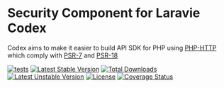 Security Component for Laravie Codex
==============

Codex aims to make it easier to build API SDK for PHP using [PHP-HTTP](https://php-http.org) which comply with [PSR-7](https://www.php-fig.org/psr/psr-7/) and [PSR-18](https://www.php-fig.org/psr/psr-18/)

[![tests](https://github.com/laravie/codex-security/workflows/tests/badge.svg?branch=2.x)](https://github.com/laravie/codex-security/actions?query=workflow%3Atests+branch%3A2.x)
[![Latest Stable Version](https://poser.pugx.org/laravie/codex-security/v/stable)](https://packagist.org/packages/laravie/codex-security)
[![Total Downloads](https://poser.pugx.org/laravie/codex-security/downloads)](https://packagist.org/packages/laravie/codex-security)
[![Latest Unstable Version](https://poser.pugx.org/laravie/codex-security/v/unstable)](https://packagist.org/packages/laravie/codex-security)
[![License](https://poser.pugx.org/laravie/codex-security/license)](https://packagist.org/packages/laravie/codex-security)
[![Coverage Status](https://coveralls.io/repos/github/laravie/codex-security/badge.svg?branch=2.x)](https://coveralls.io/github/laravie/codex-security?branch=2.x)
